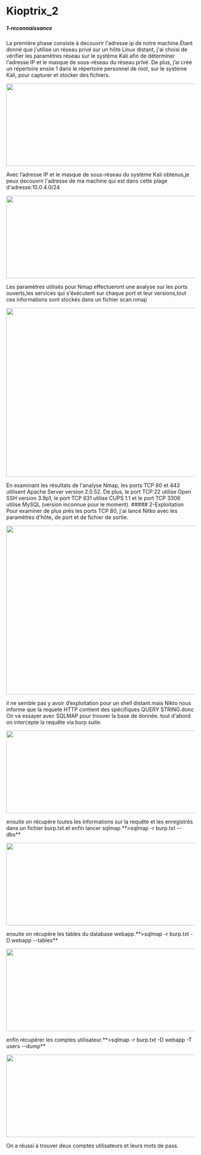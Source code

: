 # Kioptrix_2
##### 1-reconnaissance
La première phase consiste à decouvrir l'adresse ip de notre machine.Étant donné que j'utilise un réseau privé sur un hôte Linux 
distant, j'ai choisi de vérifier les paramètres réseau sur le système Kali afin de déterminer l'adresse IP et le masque de sous-réseau 
du réseau privé. De plus, j’ai créé un répertoire ensiie 1 dans le répertoire personnel de root, sur le système Kali, pour capturer et stocker des fichiers.
<p align="center">
  <img src="https://rajoul.github.io/my_write_up/image/kioptrix_2/eth0.png" width="860" height="220">
</p>
Avec l’adresse IP et le masque de sous-réseau du système Kali obtenus,je peux decouvrir l'adresse de ma machine qui est dans cette plage d'adresse:10.0.4.0/24
<p align="center">
  <img src="https://rajoul.github.io/my_write_up/image/kioptrix_2/netdiscover.png" width="860" height="220">
</p>
Les paramètres utilisés pour Nmap effectueront une analyse sur les ports ouverts,les services qui s'éxécutent sur chaque port et leur versions,tout ces informations sont stockés dans un fichier scan.nmap
<p align="center">
  <img src="https://rajoul.github.io/my_write_up/image/kioptrix_2/real_scan.png" width="860" height="450">
</p>
En examinant les résultats de l'analyse Nmap, les ports TCP 80 et 443 utilisent Apache Server version 2.0.52. De plus, le port TCP 22 utilise Open SSH version 3.9p1, le port TCP 631 utilise CUPS 1.1 et le port TCP 3306 utilise MySQL (version inconnue pour le moment).
##### 2-Exploitation
Pour examiner de plus près les ports TCP 80, j'ai lancé Nitko avec les paramètres d'hôte, de port et de fichier de sortie.
<p align="center">
  <img src="https://rajoul.github.io/my_write_up/image/kioptrix_2/nikto.png" width="860" height="450">
</p>
il ne semble pas y avoir d’exploitation pour un shell distant.mais Nikto nous informe que la requete HTTP contient des spécifiques 
QUERY STRING.donc On va essayer avec SQLMAP pour trouver la base de donnée.
tout d'abord on intercepte la requête via burp suite.
<p align="center">
  <img src="https://rajoul.github.io/my_write_up/image/kioptrix_2/burp_suite_3.png" width="860" height="220">
</p>
ensuite on récupère toutes les informations sur la requête et les enregistrés dans un fichier burp.txt.et enfin lancer sqlmap.**>sqlmap -r burp.txt --dbs**
<p align="center">
  <img src="https://rajoul.github.io/my_write_up/image/kioptrix_2/database_name_5.png" width="860" height="220">
</p>
ensuite on récupère les tables du database webapp.**>sqlmap -r burp.txt -D webapp --tables**
<p align="center">
  <img src="https://rajoul.github.io/my_write_up/image/kioptrix_2/table_name_6.png" width="860" height="220">
</p>
enfin récupèrer les comptes utilisateur.**>sqlmap -r burp.txt -D webapp -T users --dump**
<p align="center">
  <img src="https://rajoul.github.io/my_write_up/image/kioptrix_2/get_users_7.png" width="860" height="220">
</p>
On a réussi à trouver deux comptes utilisateurs et leurs mots de pass.











